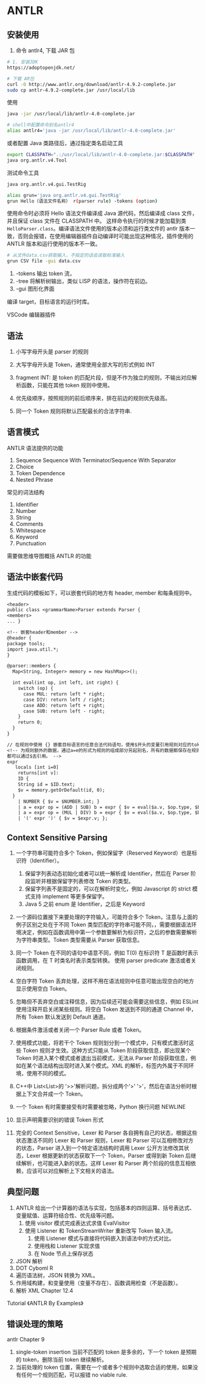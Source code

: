# ANTLR

## 安装使用

1. 命令 antlr4, 下载 JAR 包

```bash
# 1. 安装JDK
https://adoptopenjdk.net/

# 下载 AR包
curl -O http://www.antlr.org/download/antlr-4.9.2-complete.jar
sudo cp antlr-4.9.2-complete.jar /usr/local/lib
```

使用

```bash
java -jar /usr/local/lib/antlr-4.0-complete.jar

# shell中配置命令别名antlr4
alias antlr4='java -jar /usr/local/lib/antlr-4.0-complete.jar'
```

或者配置 Java 类路径后，通过指定类名启动工具

```bash
export CLASSPATH=".:/usr/local/lib/antlr-4.0-complete.jar:$CLASSPATH"
java org.antlr.v4.Tool
```

测试命令工具

```bash
java org.antlr.v4.gui.TestRig

alias grun='java org.antlr.v4.gui.TestRig'
grun Hello（语法文件名称） r(parser rule) -tokens (option)
```

使用命令时必须将 Hello 语法文件编译成 Java 源代码，然后编译成 class 文件，并且保证 class 文件在 CLASSPATH 中。
这样命令执行的时候才能加载到类`HelloParser.class`。编译语法文件使用的版本必须和运行类文件的 antlr 版本一致，否则会报错，在使用编辑器插件自动编译时可能出现这种情况，插件使用的 ANTLR 版本和运行使用的版本不一致。

```bash
# 从文件data.csv获取输入，不指定的话会读取标准输入
grun CSV file -gui data.csv
```

1.  -tokens 输出 token 流，
1.  -tree 将解析树输出，类似 LISP 的语法，操作符在前边。
1.  -gui 图形化界面

编译 target，目标语言的运行时库。

VSCode 编辑器插件

## 语法

1. 小写字母开头是 parser 的规则
1. 大写字母开头是 Token，通常使用全部大写的形式例如 INT
1. fragment INT: 是 token 的匹配片段，但是不作为独立的规则，不输出对应解析函数，只能在其他 token 规则中使用。

1. 优先级顺序，按照规则的前后顺序来，排在前边的规则优先级高。
1. 同一个 Token 规则将默认匹配最长的合法字符串.

## 语言模式

ANTLR 语法提供的功能

1. Sequence Sequence With Terminator/Sequence With Separator
1. Choice
1. Token Dependence
1. Nested Phrase

常见的词法结构

1. Identifier
1. Number
1. String
1. Comments
1. Whitespace
1. Keyword
1. Punctuation

需要做思维导图概括 ANTLR 的功能

## 语法中嵌套代码

生成代码的模板如下，可以嵌套代码的地方有 header, member 和每条规则中。

```txt
<header>
public class <grammarName>Parser extends Parser {
<members>
... }

<!-- 嵌套header和member -->
@header {
package tools;
import java.util.*;
}

@parser::members {
  Map<String, Integer> memory = new HashMap<>();

  int eval(int op, int left, int right) {
    switch (op) {
      case MUL: return left * right;
      case DIV: return left / right;
      case ADD: return left + right;
      case SUB: return left - right;
    }
    return 0;
  }
}

// 在规则中使用 {} 嵌套目标语言的任意合法代码语句，使用$开头的变量引用规则对应的token和子规则的数据，通过locals,return
<!-- 为规则额外的数据，通过a=e的形式为规则的组成部分另起别名，所有的数据都保存在规则对应的RuleContext对象实例中，
都可以通过$去引用。 -->
expr
   locals [int i=0]
	returns[int v]:
	ID {
    String id = $ID.text;
    $v = memory.getOrDefault(id, 0);
  }
	| NUMBER { $v = $NUMBER.int; }
	| a = expr op = (ADD | SUB) b = expr { $v = eval($a.v, $op.type, $b.v); }
	| a = expr op = (MUL | DIV) b = expr { $v = eval($a.v, $op.type, $b.v); }
	| '(' expr ')' { $v = $expr.v; };
```

## Context Sensitive Parsing

1. 一个字符串可能符合多个 Token，例如保留字（Reserved Keyword）也是标识符（Identifier）。

   1. 保留字列表动态初始化或者可以统一解析成 Identifier，然后在 Parser 阶段监听并根据保留字列表修改 Token 的类型。
   1. 保留字列表不是固定的，可以在解析时变化，例如 Javascript 的 strict 模式支持 implement 等更多保留字。
   1. Java 5 之前 enum 是 Identifier，之后是 Keyword

1. 一个源码位置接下来要处理的字符输入，可能符合多个 Token，注意与上面的例子区别之处在于不同 Token 类型匹配的字符串可能不同，，需要根据语法环境决定，例如在函数调用中第一个参数要解析为标识符，之后的参数需要解析为字符串类型。Token 类型需要从 Parser 获取信息。

1. 同一个 Token 在不同的语句中语意不同，例如 T(0) 在标识符 T 是函数时表示函数调用，在 T 时类名时表示类型转换。 使用 parser predicate 激活或者关闭规则。
1. 空白字符 Token 丢弃处理，这样不用在语法规则中任意可能出现空白的地方显示使用空白 Token。
1. 忽略但不丢弃空白或注释信息，因为后续还可能会需要这些信息，例如 ESLint 使用注释开启关闭某些规则。将空白 Token 发送到不同的通道 Channel 中，所有 Token 默认发送到 Default 通道。
1. 根据条件激活或者关闭一个 Parser Rule 或者 Token。
1. 使用模式功能，将若干个 Token 规则划分到一个模式中，只有模式激活时这些 Token 规则才生效。这种方式只能从 Token 阶段获取信息，即出现某个 Token 时进入某个模式或者退出当前模式，无法从 Parser 阶段获取信息，例如在某个语法结构出现时进入某个模式。XML 的解析，标签内外属于不同环境，使用不同的模式。
1. C++中 List<List<int>>的 '>>'解析问题，拆分成两个'>' '>'，然后在语法分析时根据上下文合并成一个 Token。
1. 一个 Token 有时需要接受有时需要被忽略，Python 换行问题 NEWLINE
1. 显示声明需要识别的错误 Token 形式

1. 完全的 Context Sensitive，Lexer 和 Parser 各自拥有自己的状态，根据这些状态激活不同的 Lexer 和 Parser 规则，Lexer 和 Parser 可以互相修改对方的状态，Parser 进入到一个特定语法结构时调用 Lexer 公开方法修改其状态，Lexer 根据更新的状态获取下一个 Token，Parser 或得到新 Token 后继续解析，也可能进入新的状态。这样 Lexer 和 Parser 两个阶段的信息互相依赖，应该可以对应解析上下文相关的语法。

## 典型问题

1. ANTLR 给出一个计算器的语法与实现，包括基本的四则运算、括号表达式、变量赋值、运算符结合性、优先级等问题。
   1. 使用 visitor 模式完成表达式求值 EvalVisitor
   1. 使用 Listener 和 TokenStreamWriter 重新改写 Token 输入流。
      1. 使用 Listener 模式与直接将代码嵌入到语法中的方式对比。
      1. 使用栈和 Listener 实现求值
      1. 在 Node 节点上保存状态
1. JSON 解析
1. DOT Cyboml R
1. 遍历语法树，JSON 转换为 XML。
1. 作用域构建，和变量使用（变量不存在）、函数调用检查（不是函数）。
1. 解析 XML Chapter 12.4

Tutorial 《ANTLR By Examples》

## 错误处理的策略

antlr Chapter 9

1. single-token insertion 当前不匹配的 token 是多余的，下一个 token 是预期的 token，删除当前 token 继续解析。
1. 当前处理的 token 位置，需要在一个或者多个规则中选取合适的使用，如果没有任何一个规则匹配，可以报错 no viable rule.
